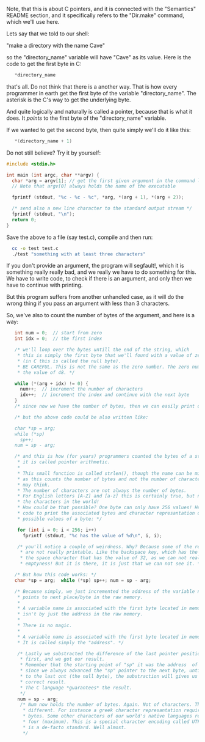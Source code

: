 Note, that this is about C pointers, and it is connected with the "Semantics" README
section, and it specifically refers to the "Dir.make" command, which we'll use here.

Lets say that we told to our shell:

   "make a directory with the name Cave"

so the "directory_name" variable will have "Cave" as its value.
Here is the code to get the first byte in C:

```C
   *directory_name
```

that's all. Do not think that there is a another way. That is how every programmer
in earth get the first byte of the variable "directory_name". The asterisk is the
C's way to get the underlying byte.

And quite logically and naturally is called a pointer, because that is what it does.
It *points* to the first byte of the "directory_name" variable.

If we wanted to get the second byte, then quite simply we'll do it like this:

```C
   *(directory_name + 1)
```

Do not still believe? Try it by yourself:
```C
#include <stdio.h>

int main (int argc, char **argv) {
  char *arg = argv[1]; // get the first given argument in the command line
  // Note that argv[0] always holds the name of the executable

  fprintf (stdout, "%c - %c - %c", *arg, *(arg + 1), *(arg + 2));

  /* send also a new line character to the standard output stream */
  fprintf (stdout, "\n");
  return 0;
}
```

Save the above to a file (say test.c), compile and then run:
```sh
  cc -o test test.c
  ./test "something with at least three characters"
```
If you don't provide an argument, the program will segfault!, which it is something
really really bad, and we really we have to do something for this.
We have to write code, to check if there is an argument, and only then we have to
continue with printing.

But this program suffers from another unhandled case, as it will do the wrong thing
if you pass an argument with less than 3 characters.

So, we've also to count the number of bytes of the argument, and here is a way:
```C
   int num = 0;  // start from zero
   int idx = 0;  // the first index

   /* we'll loop over the bytes untill the end of the string, which
    * this is simply the first byte that we'll found with a value of zero
    * (in C this is called the null byte).
    * BE CAREFUL. This is not the same as the zero number. The zero number it has
    * the value of 48. */

   while (*(arg + idx) != 0) {
     num++;  // increment the number of characters
     idx++;  // increment the index and continue with the next byte
   }
   /* since now we have the number of bytes, then we can easily print our argument. */

   /* but the above code could be also written like:

   char *sp = arg;
   while (*sp)
     sp++;
   num = sp - arg;

   /* and this is how (for years) programmers counted the bytes of a string, and
    * it is called pointer arithmetic.
    *
    * This small function is called strlen(), though the name can be misleading,
    * as this counts the number of bytes and not the number of characters, as one
    * may think.
    * The number of characters are not always the number of bytes.
    * For English letters [A-Z] and [a-z] this is certainly true, but not for all
    * the characters in the world!
    * How could be that possible? One byte can only have 256 values! Here is the
    * code to print the associated bytes and character represantation of all the
    * possible values of a byte: */

    for (int i = 0; i < 256; i++)
      fprintf (stdout, "%c has the value of %d\n", i, i);

    /* you'll notice a couple of weirdness. Why? Because some of the represantations
     * are not really printable. Like the backspace key, which has the value of 9, or
     * the space character that has the value of 32, as we can not really see the
     * emptyness! But it is there, it is just that we can not see it. */

   /* But how this code works: */
   char *sp = arg;  while (*sp) sp++; num = sp - arg;

   /* Because simply, we just incremented the address of the variable name, so it
    * points to next place/byte in the raw memory.
    *
    * A variable name is associated with the first byte located in memory, so it
    * isn't by just the address in the raw memory.
    *
    * There is no magic.
    *
    * A variable name is associated with the first byte located in memory.
    * It is called simply the "address". */

    /* Lastly we substracted the difference of the last pointer position with the
     * first, and we got our result.
     * Remember that the starting point of "sp" it was the address  of "arg", and
     * since we always advanced the "sp" pointer to the next byte, untill we reach
     * to the last ont (the null byte), the substraction will gives us ALWAYS the
     * correct result.
     * The C language *guarantees* the result.
     */
    num = sp - arg;
     /* Num now holds the number of bytes. Again. Not of characters. That is something
      * different. For instance a greek character represantation requires always two
      * bytes. Some other characters of our world's native languages require three, or
      * four (maximum). This is a special character encoding called UTF8, and which
      * is a de-facto standard. Well almost.
      */
```
